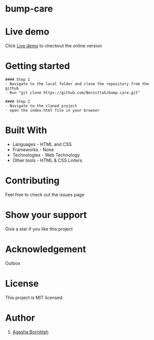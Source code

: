 # bump-care
# Live demo
Click [Live demo](https://bornittah.github.io/bump-care/) to checkout the online version

# Getting started
    #### Step 1
    - Navigate to the local folder and clone the repository from the github 
    - Run "git clone https://github.com/Bornittah/bump-care.git"

    #### Step 2
    - Navigate to the cloned project
    - open the index.html file in your browser

# Built With
- Languages - HTML and CSS
- Frameworks - None
- Technologies - Web Technology
- Other tools - HTML & CSS Linters

# Contributing
Feel free to check out the issues page

# Show your support
Give a star if you like this project

# Acknowledgement
 Outbox
 
# License
This project is MIT licensed.

# Author
1. [Agasha Bornittah](https://github.com/Bornittah)
